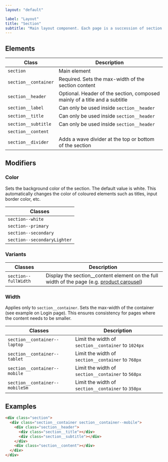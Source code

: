 ```yaml
---
layout: "default"

label: "Layout"
title: "Section"
subtitle: "Main layout component. Each page is a succession of section with different modifiers"
---
```


## Elements

| Class | Description |
| --- | --- |
| `section` | Main element |
| `section__container` | Required. Sets the max-width of the section content |
| `section__header` | Optional. Header of the section, composed mainly of a title and a subtitle |
| `section__label` | Can only be used inside `section__header` |
| `section__title` | Can only be used inside `section__header` |
| `section__subtitle` | Can only be used inside `section__header` |
| `section__content` |  |
| `section__divider` | Adds a wave divider at the top or bottom of the section |

## Modifiers

### Color

Sets the background color of the section. The default value is white. This automatically changes the color of coloured elements such as titles, input border color, etc.

| Classes |
| --- |
| `section--white` | <span class="docs__colorBlock fill--white stroke--grey20"></span> |
| `section--primary` | <span class="docs__colorBlock fill--primary"></span> |
| `section--secondary` | <span class="docs__colorBlock fill--secondary"></span> |
| `section--secondaryLighter` | <span class="docs__colorBlock fill--secondaryLighter"></span> |

### Variants

| Classes | Description |
| --- | --- |
| `section--fullWidth` | Display the section__content element on the full width of the page (e.g. [product carousel](https://www.bluto.co.uk/#products-carousel)) |

### Width

Applies only to `section__container`. Sets the max-width of the container (see example on Login page). This ensures consistency for pages where the content needs to be smaller.

| Classes | Description |
| --- | --- |
| `section__container--laptop` | Limit the width of `section__container` to `1024px` |
| `section__container--tablet` | Limit the width of `section__container` to `768px` |
| `section__container--mobile` | Limit the width of `section__container` to `568px` |
| `section__container--mobileSm` | Limit the width of `section__container` to `350px` |

## Examples

```html
<div class="section">
  <div class="section__container section__container--mobile">
    <div class="section__header">
      <div class="section__title"></div>
      <div class="section__subtitle"></div>
    </div>
    <div class="section__content"></div>
  </div>
</div>
```
